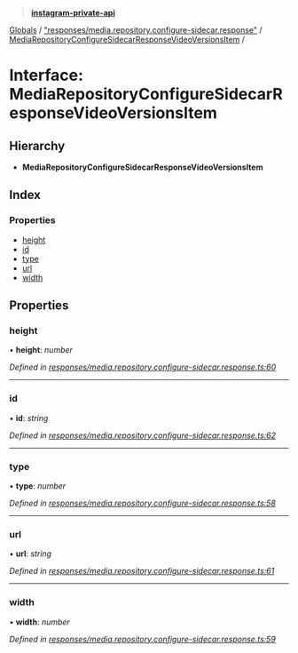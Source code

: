 > **[instagram-private-api](../README.md)**

[Globals](../globals.md) / ["responses/media.repository.configure-sidecar.response"](../modules/_responses_media_repository_configure_sidecar_response_.md) / [MediaRepositoryConfigureSidecarResponseVideoVersionsItem](_responses_media_repository_configure_sidecar_response_.mediarepositoryconfiguresidecarresponsevideoversionsitem.md) /

# Interface: MediaRepositoryConfigureSidecarResponseVideoVersionsItem

## Hierarchy

* **MediaRepositoryConfigureSidecarResponseVideoVersionsItem**

## Index

### Properties

* [height](_responses_media_repository_configure_sidecar_response_.mediarepositoryconfiguresidecarresponsevideoversionsitem.md#height)
* [id](_responses_media_repository_configure_sidecar_response_.mediarepositoryconfiguresidecarresponsevideoversionsitem.md#id)
* [type](_responses_media_repository_configure_sidecar_response_.mediarepositoryconfiguresidecarresponsevideoversionsitem.md#type)
* [url](_responses_media_repository_configure_sidecar_response_.mediarepositoryconfiguresidecarresponsevideoversionsitem.md#url)
* [width](_responses_media_repository_configure_sidecar_response_.mediarepositoryconfiguresidecarresponsevideoversionsitem.md#width)

## Properties

###  height

• **height**: *number*

*Defined in [responses/media.repository.configure-sidecar.response.ts:60](https://github.com/Nerixyz/instagram-private-api/blob/e5037ee/src/responses/media.repository.configure-sidecar.response.ts#L60)*

___

###  id

• **id**: *string*

*Defined in [responses/media.repository.configure-sidecar.response.ts:62](https://github.com/Nerixyz/instagram-private-api/blob/e5037ee/src/responses/media.repository.configure-sidecar.response.ts#L62)*

___

###  type

• **type**: *number*

*Defined in [responses/media.repository.configure-sidecar.response.ts:58](https://github.com/Nerixyz/instagram-private-api/blob/e5037ee/src/responses/media.repository.configure-sidecar.response.ts#L58)*

___

###  url

• **url**: *string*

*Defined in [responses/media.repository.configure-sidecar.response.ts:61](https://github.com/Nerixyz/instagram-private-api/blob/e5037ee/src/responses/media.repository.configure-sidecar.response.ts#L61)*

___

###  width

• **width**: *number*

*Defined in [responses/media.repository.configure-sidecar.response.ts:59](https://github.com/Nerixyz/instagram-private-api/blob/e5037ee/src/responses/media.repository.configure-sidecar.response.ts#L59)*